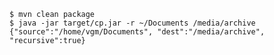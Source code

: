 <pre><code>$ mvn clean package
$ java -jar target/cp.jar -r ~/Documents /media/archive 
{"source":"/home/vgm/Documents", "dest":"/media/archive", "recursive":true}
</code></pre>
